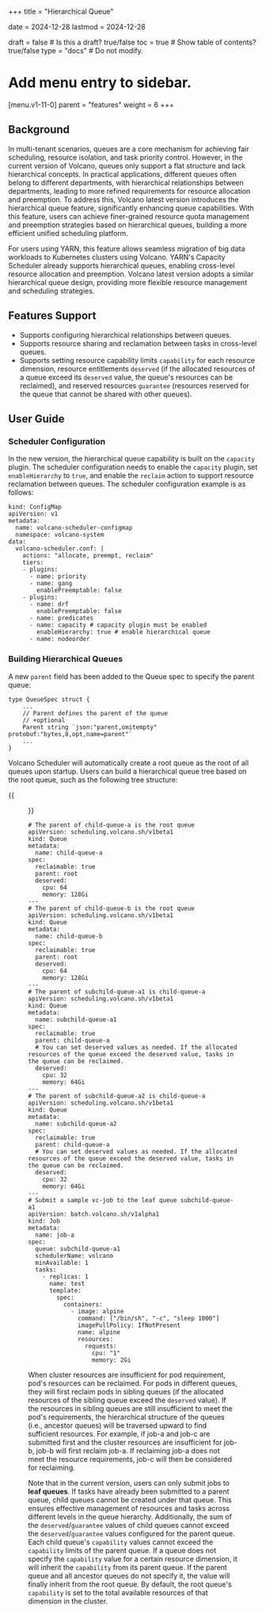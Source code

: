 +++
title = "Hierarchical Queue"

date = 2024-12-28
lastmod = 2024-12-28

draft = false  # Is this a draft? true/false
toc = true  # Show table of contents? true/false
type = "docs"  # Do not modify.

# Add menu entry to sidebar.
[menu.v1-11-0]
  parent = "features"
  weight = 6
+++

## Background
In multi-tenant scenarios, queues are a core mechanism for achieving fair scheduling, resource isolation, and task priority control. However, in the current version of Volcano, queues only support a flat structure and lack hierarchical concepts. In practical applications, different queues often belong to different departments, with hierarchical relationships between departments, leading to more refined requirements for resource allocation and preemption. To address this, Volcano latest version introduces the hierarchical queue feature, significantly enhancing queue capabilities. With this feature, users can achieve finer-grained resource quota management and preemption strategies based on hierarchical queues, building a more efficient unified scheduling platform.

For users using YARN, this feature allows seamless migration of big data workloads to Kubernetes clusters using Volcano. YARN's Capacity Scheduler already supports hierarchical queues, enabling cross-level resource allocation and preemption. Volcano latest version adopts a similar hierarchical queue design, providing more flexible resource management and scheduling strategies.

## Features Support
- Supports configuring hierarchical relationships between queues.
- Supports resource sharing and reclamation between tasks in cross-level queues.
- Supports setting resource capability limits `capability` for each resource dimension, resource entitlements `deserved` (if the allocated resources of a queue exceed its `deserved` value, the queue's resources can be reclaimed), and reserved resources `guarantee` (resources reserved for the queue that cannot be shared with other queues).

## User Guide
### Scheduler Configuration
In the new version, the hierarchical queue capability is built on the `capacity` plugin. The scheduler configuration needs to enable the `capacity` plugin, set `enableHierarchy` to `true`, and enable the `reclaim` action to support resource reclamation between queues. The scheduler configuration example is as follows:

```
kind: ConfigMap
apiVersion: v1
metadata:
  name: volcano-scheduler-configmap
  namespace: volcano-system
data:
  volcano-scheduler.conf: |
    actions: "allocate, preempt, reclaim"
    tiers:
    - plugins:
      - name: priority
      - name: gang
        enablePreemptable: false
    - plugins:
      - name: drf
        enablePreemptable: false
      - name: predicates
      - name: capacity # capacity plugin must be enabled
        enableHierarchy: true # enable hierarchical queue
      - name: nodeorder
```

### Building Hierarchical Queues
A new `parent` field has been added to the Queue spec to specify the parent queue:

```
type QueueSpec struct {
    ...
	// Parent defines the parent of the queue
	// +optional
	Parent string `json:"parent,omitempty" protobuf:"bytes,8,opt,name=parent"`
    ...
}
```

Volcano Scheduler will automatically create a root queue as the root of all queues upon startup. Users can build a hierarchical queue tree based on the root queue, such as the following tree structure:

{{<figure library="1" src="hierarchical-queue-example.png" title="Figure 1: Hierarchical Queue Example" width="50%">}}

```
# The parent of child-queue-a is the root queue
apiVersion: scheduling.volcano.sh/v1beta1
kind: Queue
metadata:
  name: child-queue-a
spec:
  reclaimable: true
  parent: root 
  deserved:
    cpu: 64
    memory: 128Gi
---
# The parent of child-queue-b is the root queue
apiVersion: scheduling.volcano.sh/v1beta1
kind: Queue
metadata:
  name: child-queue-b
spec:
  reclaimable: true
  parent: root 
  deserved:
    cpu: 64
    memory: 128Gi
---
# The parent of subchild-queue-a1 is child-queue-a
apiVersion: scheduling.volcano.sh/v1beta1
kind: Queue
metadata:
  name: subchild-queue-a1
spec:
  reclaimable: true
  parent: child-queue-a
  # You can set deserved values as needed. If the allocated resources of the queue exceed the deserved value, tasks in the queue can be reclaimed.
  deserved: 
    cpu: 32
    memory: 64Gi
---
# The parent of subchild-queue-a2 is child-queue-a
apiVersion: scheduling.volcano.sh/v1beta1
kind: Queue
metadata:
  name: subchild-queue-a2
spec:
  reclaimable: true
  parent: child-queue-a 
  # You can set deserved values as needed. If the allocated resources of the queue exceed the deserved value, tasks in the queue can be reclaimed.
  deserved: 
    cpu: 32
    memory: 64Gi
---
# Submit a sample vc-job to the leaf queue subchild-queue-a1
apiVersion: batch.volcano.sh/v1alpha1
kind: Job
metadata:
  name: job-a
spec:
  queue: subchild-queue-a1
  schedulerName: volcano
  minAvailable: 1
  tasks:
    - replicas: 1
      name: test
      template:
        spec:
          containers:
            - image: alpine
              command: ["/bin/sh", "-c", "sleep 1000"]
              imagePullPolicy: IfNotPresent
              name: alpine
              resources:
                requests:
                  cpu: "1"
                  memory: 2Gi
```

When cluster resources are insufficient for pod requirement, pod's resources can be reclaimed. For pods in different queues, they will first reclaim pods in sibling queues (if the allocated resources of the sibling queue exceed the `deserved` value). If the resources in sibling queues are still insufficient to meet the pod's requirements, the hierarchical structure of the queues (i.e., ancestor queues) will be traversed upward to find sufficient resources. For example, if job-a and job-c are submitted first and the cluster resources are insufficient for job-b, job-b will first reclaim job-a. If reclaiming job-a does not meet the resource requirements, job-c will then be considered for reclaiming.

Note that in the current version, users can only submit jobs to **leaf queues**. If tasks have already been submitted to a parent queue, child queues cannot be created under that queue. This ensures effective management of resources and tasks across different levels in the queue hierarchy. Additionally, the sum of the `deserved`/`guarantee` values of child queues cannot exceed the `deserved`/`guarantee` values configured for the parent queue. Each child queue's `capability` values cannot exceed the `capability` limits of the parent queue. If a queue does not specify the `capability` value for a certain resource dimension, it will inherit the `capability` from its parent queue. If the parent queue and all ancestor queues do not specify it, the value will finally inherit from the root queue. By default, the root queue's `capability` is set to the total available resources of that dimension in the cluster.

